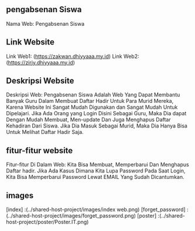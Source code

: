 ## pengabsenan Siswa
Nama Web: Pengabsenan Siswa

## Link Website
Link Web1: (https://zakwan.dhiyyaaa.my.id)
Link Web2: (https://zirjy.dhiyyaaa.my.id)


## Deskripsi Website
Deskripsi Web: Pengabsenan Siswa Adalah Web Yang Dapat Membantu Banyak Guru Dalam Membuat Daftar Hadir Untuk Para Murid Mereka, Karena Website Ini Sangat Mudah Digunakan dan Sangat Mudah Untuk Dipelajari. Jika Ada Orang yang Login Disini Sebagai Guru, Maka Dia dapat Dengan Mudah Membuat, Men-update Dan Juga Menghapus Daftar Kehadiran Dari Siswa. Jika Dia Masuk Sebagai Murid, Maka Dia Hanya Bisa Untuk Melihat Daftar Hadir Saja.


## fitur-fitur website
Fitur-fitur Di Dalam Web: Kita Bisa Membuat, Memperbarui Dan Menghapus Daftar hadir. Jika Ada Kasus Dimana Kita Lupa Password Pada Saat Login, Kita Bisa Memperbarui Password Lewat EMAIL Yang Sudah Dicantumkan.

## images
[index] :(../shared-host-project/images/index web.png)
[forget_password] :(../shared-host-project/images/forget_password.png)
[poster] :(../shared-host-project/poster/Poster.IT.png)